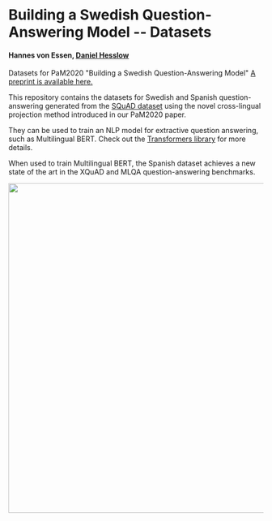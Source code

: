 # Building a Swedish Question-Answering Model -- Datasets
#### Hannes von Essen, [Daniel Hesslow](https://github.com/DanielHesslow)

Datasets for PaM2020 "Building a Swedish Question-Answering Model" [A preprint is available here.](Building_a_Swedish_Question_Answering_Model_Preprint.pdf)

This repository contains the datasets for Swedish and Spanish question-answering generated from the [SQuAD dataset](https://rajpurkar.github.io/SQuAD-explorer/) using the novel cross-lingual projection method introduced in our PaM2020 paper.

They can be used to train an NLP model for extractive question answering, such as Multilingual BERT. Check out the [Transformers library](https://github.com/huggingface/transformers) for more details.

When used to train Multilingual BERT, the Spanish dataset achieves a new state of the art in the XQuAD and MLQA question-answering benchmarks.


<p align="center">
    <img src="https://i.imgur.com/x3HtbLt.png" width="650"/>
<p>
